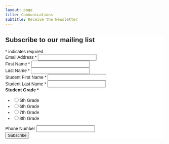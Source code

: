 ```yaml
---
layout: page
title: Communications
subtitle: Receive the Newsletter
---
```


<!-- Begin MailChimp Signup Form -->
<link href="//cdn-images.mailchimp.com/embedcode/classic-10_7.css" rel="stylesheet" type="text/css">
<style type="text/css">
	#mc_embed_signup{background:#fff; clear:left; font:14px Helvetica,Arial,sans-serif; }
	/* Add your own MailChimp form style overrides in your site stylesheet or in this style block.
	   We recommend moving this block and the preceding CSS link to the HEAD of your HTML file. */
</style>
<div id="mc_embed_signup">
<form action="//roseparkmagnet.us14.list-manage.com/subscribe/post?u=852402a9b0282bf845802148d&amp;id=ecd813edaa" method="post" id="mc-embedded-subscribe-form" name="mc-embedded-subscribe-form" class="validate" target="_blank" novalidate>
    <div id="mc_embed_signup_scroll">
	<h2>Subscribe to our mailing list</h2>
<div class="indicates-required"><span class="asterisk">*</span> indicates required</div>
<div class="mc-field-group">
	<label for="mce-EMAIL">Email Address  <span class="asterisk">*</span>
</label>
	<input type="email" value="" name="EMAIL" class="required email" id="mce-EMAIL">
</div>
<div class="mc-field-group">
	<label for="mce-FNAME">First Name  <span class="asterisk">*</span>
</label>
	<input type="text" value="" name="FNAME" class="required" id="mce-FNAME">
</div>
<div class="mc-field-group">
	<label for="mce-LNAME">Last Name  <span class="asterisk">*</span>
</label>
	<input type="text" value="" name="LNAME" class="required" id="mce-LNAME">
</div>
<div class="mc-field-group">
	<label for="mce-MMERGE3">Student First Name  <span class="asterisk">*</span>
</label>
	<input type="text" value="" name="MMERGE3" class="required" id="mce-MMERGE3">
</div>
<div class="mc-field-group">
	<label for="mce-MMERGE4">Student Last Name  <span class="asterisk">*</span>
</label>
	<input type="text" value="" name="MMERGE4" class="required" id="mce-MMERGE4">
</div>
<div class="mc-field-group input-group">
    <strong>Student Grade  <span class="asterisk">*</span>
</strong>
    <ul><li><input type="radio" value="5th Grade" name="MMERGE5" id="mce-MMERGE5-0"><label for="mce-MMERGE5-0">5th Grade</label></li>
<li><input type="radio" value="6th Grade" name="MMERGE5" id="mce-MMERGE5-1"><label for="mce-MMERGE5-1">6th Grade</label></li>
<li><input type="radio" value="7th Grade" name="MMERGE5" id="mce-MMERGE5-2"><label for="mce-MMERGE5-2">7th Grade</label></li>
<li><input type="radio" value="8th Grade" name="MMERGE5" id="mce-MMERGE5-3"><label for="mce-MMERGE5-3">8th Grade</label></li>
</ul>
</div>
<div class="mc-field-group size1of2">
	<label for="mce-MMERGE6">Phone Number </label>
	<input type="text" name="MMERGE6" class="" value="" id="mce-MMERGE6">
</div>
	<div id="mce-responses" class="clear">
		<div class="response" id="mce-error-response" style="display:none"></div>
		<div class="response" id="mce-success-response" style="display:none"></div>
	</div>    <!-- real people should not fill this in and expect good things - do not remove this or risk form bot signups-->
    <div style="position: absolute; left: -5000px;" aria-hidden="true"><input type="text" name="b_852402a9b0282bf845802148d_ecd813edaa" tabindex="-1" value=""></div>
    <div class="clear"><input type="submit" value="Subscribe" name="subscribe" id="mc-embedded-subscribe" class="button"></div>
    </div>
</form>
</div>
<script type='text/javascript' src='//s3.amazonaws.com/downloads.mailchimp.com/js/mc-validate.js'></script><script type='text/javascript'>(function($) {window.fnames = new Array(); window.ftypes = new Array();fnames[0]='EMAIL';ftypes[0]='email';fnames[1]='FNAME';ftypes[1]='text';fnames[2]='LNAME';ftypes[2]='text';fnames[3]='MMERGE3';ftypes[3]='text';fnames[4]='MMERGE4';ftypes[4]='text';fnames[5]='MMERGE5';ftypes[5]='radio';fnames[6]='MMERGE6';ftypes[6]='phone';}(jQuery));var $mcj = jQuery.noConflict(true);</script>
<!--End mc_embed_signup-->

